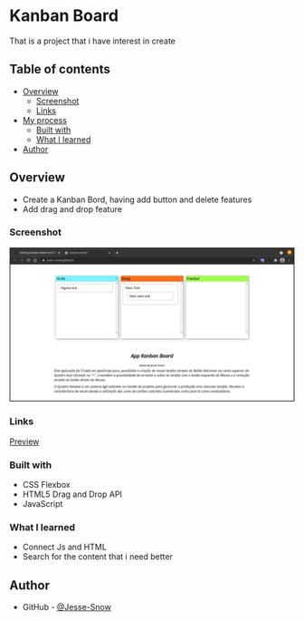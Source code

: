 # Kanban Board

That is a project that i have interest in create

## Table of contents

- [Overview](#overview)
  - [Screenshot](#screenshot)
  - [Links](#links)
- [My process](#my-process)
  - [Built with](#built-with)
  - [What I learned](#what-i-learned)
- [Author](#author)

## Overview

- Create a Kanban Bord, having add button and delete features
- Add drag and drop feature

### Screenshot

![](./screenshot3.png)

### Links

[Preview](https://jesse-snow.github.io/Kanban-Board-Js)

### Built with

- CSS Flexbox
- HTML5 Drag and Drop API
- JavaScript

### What I learned

- Connect Js and HTML
- Search for the content that i need better

## Author

- GitHub - [@Jesse-Snow](https://github.com/Jesse-Snow/)

